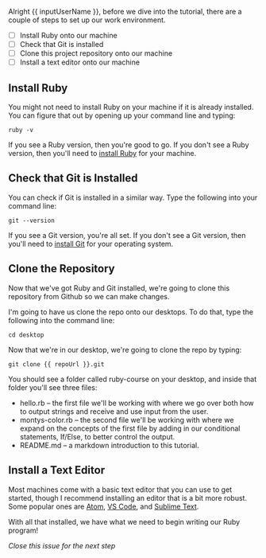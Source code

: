 Alright {{ inputUserName }}, before we dive into the tutorial, there are a couple of steps to set up our work environment.
- [ ] Install Ruby onto our machine
- [ ] Check that Git is installed
- [ ] Clone this project repository onto our machine
- [ ] Install a text editor onto our machine 

## Install Ruby
You might not need to install Ruby on your machine if it is already installed. You can figure that out by opening up your command line and typing: 
```
ruby -v
```
If you see a Ruby version, then you're good to go. If you don't see a Ruby version, then you'll need to [install Ruby](https://www.ruby-lang.org/en/documentation/installation/) for your machine.

## Check that Git is Installed
You can check if Git is installed in a similar way. Type the following into your command line:
```
git --version
```
If you see a Git version, you're all set. If you don't see a Git version, then you'll need to [install Git](https://git-scm.com/downloads) for your operating system.

## Clone the Repository
Now that we've got Ruby and Git installed, we're going to clone this repository from Github so we can make changes. 

I'm going to have us clone the repo onto our desktops. To do that, type the following into the command line:
```
cd desktop
```
Now that we're in our desktop, we're going to clone the repo by typing:
```
git clone {{ repoUrl }}.git
```
You should see a folder called ruby-course on your desktop, and inside that folder you'll see three files:

* hello.rb – the first file we'll be working with where we go over both how to output strings and receive and use input from the user.
* montys-color.rb – the second file we'll be working with where we expand on the concepts of the first file by adding in our conditional statements, If/Else, to better control the output.
* README.md – a markdown introduction to this tutorial. 

## Install a Text Editor
Most machines come with a basic text editor that you can use to get started, though I recommend installing an editor that is a bit more robust. Some popular ones are [Atom](https://atom.io/), [VS Code](https://code.visualstudio.com/), and [Sublime Text](https://www.sublimetext.com/). 

With all that installed, we have what we need to begin writing our Ruby program!

*Close this issue for the next step*